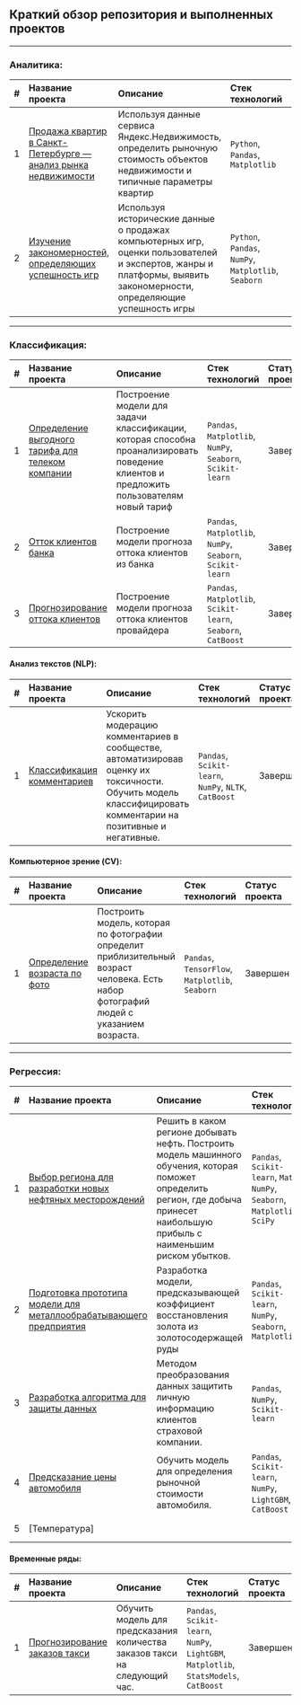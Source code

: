 ## Краткий обзор репозитория и выполненных проектов
---
### Аналитика:
| # | Название проекта | Описание | Стек технологий | Статус проекта |
| :----------------------| :---------------------- | :---------------------- | :---------------------- |:---------------------- |
| 1 |	[Продажа квартир в Санкт-Петербурге — анализ рынка недвижимости](Research_of_the_sale_of_apartments) | Используя данные сервиса Яндекс.Недвижимость, определить рыночную стоимость объектов недвижимости и типичные параметры квартир | `Python`, `Pandas`, `Matplotlib` | 1_1 |
| 2 |	[Изучение закономерностей, определяющих успешность игр](Success_of_the_games) | Используя исторические данные о продажах компьютерных игр, оценки пользователей и экспертов, жанры и платформы, выявить закономерности, определяющие успешность игры | `Python`, `Pandas`, `NumPy`, `Matplotlib`, `Seaborn` | mod_1 |

---

### Классификация:
| # | Название проекта | Описание | Стек технологий | Статус проекта |
| :----------------------| :---------------------- | :---------------------- | :---------------------- |:---------------------- |
| 1 |	[Определение выгодного тарифа для телеком компании](Recommendation_of_tariffs) | Построение модели для задачи классификации, которая способна проанализировать поведение клиентов и предложить пользователям новый тариф | `Pandas`, `Matplotlib`, `NumPy`, `Seaborn`, `Scikit-learn` | Завершен |
| 2 |	[Отток клиентов банка](customer_outflows) | Построение модели прогноза оттока клиентов из банка | `Pandas`, `Matplotlib`, `NumPy`, `Seaborn`, `Scikit-learn` | Завершен |
| 3 |	[Прогнозирование оттока клиентов](telecom) | Построение модели прогноза оттока клиентов провайдера | `Pandas`, `Matplotlib`, `Scikit-learn`, `Seaborn`, `CatBoost` | Завершен |
#### Анализ текстов (NLP):
| # | Название проекта | Описание | Стек технологий | Статус проекта |
| :----------------------| :---------------------- | :---------------------- | :---------------------- |:---------------------- |
| 1 |	[Классификация комментариев](Project_text) | 	Ускорить модерацию комментариев в сообществе, автоматизировав оценку их токсичности. Обучить модель классифицировать комментарии на позитивные и негативные. | `Pandas`, `Scikit-learn`, `NumPy`, `NLTK`, `CatBoost` | Завершен |
#### Компьютерное зрение (CV):
| # | Название проекта | Описание | Стек технологий | Статус проекта |
| :----------------------| :---------------------- | :---------------------- | :---------------------- |:---------------------- |
| 1 |	[Определение возраста по фото](Computer_Vision) | Построить модель, которая по фотографии определит приблизительный возраст человека. Есть набор фотографий людей с указанием возраста. | `Pandas`, `TensorFlow`, `Matplotlib`, `Seaborn` | Завершен |

---

### Регрессия:
| # | Название проекта | Описание | Стек технологий | Статус проекта |
| :----------------------| :---------------------- | :---------------------- | :---------------------- |:---------------------- |
| 1 |	[Выбор региона для разработки новых нефтяных месторождений](Choosing_the_location_for_the_well) | Решить в каком регионе добывать нефть. Построить модель машинного обучения, которая поможет определить регион, где добыча принесет наибольшую прибыль с наименьшим риском убытков. | `Pandas`, `Scikit-learn`, `Math`, `NumPy`, `Seaborn`, `Matplotlib`, `SciPy` | Завершен |
| 2 |	[Подготовка прототипа модели для металлообрабатывающего предприятия](Recovery_of_gold) | Pазработка модели, предсказывающей коэффициент восстановления золота из золотосодержащей руды | `Pandas`, `Scikit-learn`, `NumPy`, `Seaborn`, `Matplotlib` | Завершен |
| 3 |	[Разработка алгоритма для защиты данных](Protection_of_personal_data_of_clients) | Методом преобразования данных защитить личную информацию клиентов страховой компании. | `Pandas`, `NumPy`, `Scikit-learn` | Завершен |
| 4 |	[Предсказание цены автомобиля](Determining_the_cost_of_cars) | Обучить модель для определения рыночной стоимости автомобиля. | `Pandas`, `Scikit-learn`, `NumPy`, `LightGBM`, `CatBoost` | Завершен |
| 5 |	[Температура] |  |  | В процессе |
#### Временные ряды:
| # | Название проекта | Описание | Стек технологий | Статус проекта |
| :----------------------| :---------------------- | :---------------------- | :---------------------- |:---------------------- |
| 1 |	[Прогнозирование заказов такси](Forecasting_taxi_orders) | Обучить модель для предсказания количества заказов такси на следующий час. | `Pandas`, `Scikit-learn`, `NumPy`, `LightGBM`, `Matplotlib`, `StatsModels`, `CatBoost` | Завершен |

